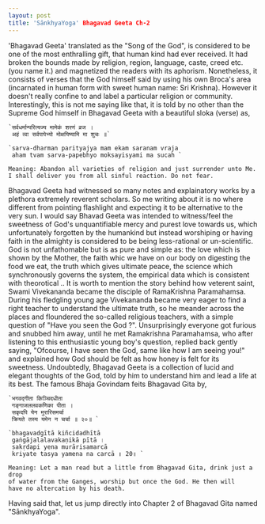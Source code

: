 ```yaml
---
layout: post
title: 'SānkhyaYoga' Bhagavad Geeta Ch-2
---
```


'Bhagavad Geeta' translated as the "Song of the God", is considered to be one of the most 
enthralling gift, that human kind had ever received. It had broken the bounds made by religion,
region, language, caste, creed etc. (you name it.) and magnetized the readers with its aphorism. 
Nonetheless, it consists of verses that the God himself said by using his own Broca's area 
(incarnated in human form with sweet human name: Sri Krishna). However it doesn't really confine to
and label a particular religion or community. Interestingly, this is not me saying like that, it 
is told by no other than the Supreme God himself in Bhagavad Geeta with a beautiful sloka (verse) as,

    `सर्वधर्मान्परित्यज्य मामेकं शरणं व्रज । 
     अहं त्वा सर्वपापेभ्यो मोक्षयिष्यामि मा शुचः ॥`

    `sarva-dharman parityajya mam ekam saranam vraja 
     aham tvam sarva-papebhyo moksayisyami ma sucah `

    Meaning: Abandon all varieties of religion and just surrender unto Me. 
    I shall deliver you from all sinful reaction. Do not fear.

Bhagavad Geeta had witnessed so many notes and explainatory works by a plethora extremely reverent 
scholars. So me writing about it is no where different from pointing flashlight and expecting it to
be alternative to the very sun. I would say Bhavad Geeta was intended to witness/feel the sweetness of God's unquantifiable
mercy and purest love towards us, which unfortunately forgotten by the humankind but instead worshiping or having faith 
in the almighty is considered to be being less-rational or un-scientific. God is not unfathomable but is as
pure and simple as: the love which is shown by the Mother, the faith whic we have on our body on digesting the food we eat, 
the truth which gives ultimate peace, the science which synchronously governs the system, the empirical data which 
is consistent with theorotical .. It is worth to mention the story behind how veterent saint, Swami Vivekananda became
the disciple of RamaKrishna Paramahamsa. During his fledgling young age Vivekananda became very eager to find a right 
teacher to understand the ultimate truth, so he meander across the places and floundered the so-called religious teachers,
with a simple question of "Have you seen the God ?". Unsurprisingly everyone got furious and snubbed him away, until he 
met Ramakrishna Paramahamsa, who after listening to this enthusiastic young boy's question, replied back gently saying,
"Ofcourse, I have seen the God, same like how I am seeing you!" and explained how God should be felt as how honey is 
felt for its sweetness. Undoubtedly, Bhagavad Geeta is a collection of lucid and elegant thoughts of the God, told by 
him to understand him and lead a life at its best. The famous Bhaja Govindam feits Bhagavad Gita by,

    `भगवद्गीता किञ्चिदधीता
     गङ्गाजललवकणिका पीता ।
     सकृदपि येन मुरारिसमर्चा
     क्रियते तस्य यमेन न चर्चा ॥ २०॥ `

    `bhagavadgītā kiñcidadhītā
     gaṅgājalalavakaṇikā pītā ।
     sakṛdapi yena murārisamarcā
     kriyate tasya yamena na carcā ॥ 20॥ `

    Meaning: Let a man read but a little from Bhagavad Gita, drink just a drop
    of water from the Ganges, worship but once the God. He then will
    have no altercation by his death.

Having said that, let us jump directly into Chapter 2 of Bhagavad Gita named "SānkhyaYoga".